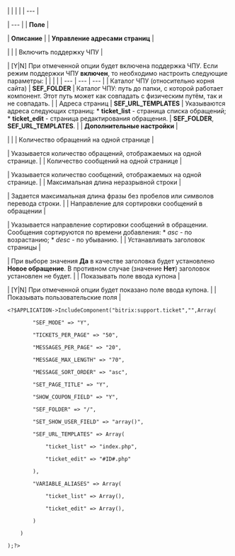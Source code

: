 |  |  |  |
| --- |

| --- |
| **Поле** |

| **Описание** |
| **Управление адресами страниц** |

| |
| Включить поддержку ЧПУ |

| [Y|N] При отмеченной опции будет включена поддержка ЧПУ.   Если режим поддержки ЧПУ **включен**, то необходимо настроить следующие параметры:     |  |  |  | | --- | --- | --- | | Каталог ЧПУ (относительно корня сайта) | **SEF\_FOLDER** | Каталог ЧПУ: путь до папки, с которой работает компонент. Этот путь может как совпадать с физическим путём, так и не совпадать. | | Адреса страниц | **SEF\_URL\_TEMPLATES** | Указываются адреса следующих страниц:  * **ticket\_list** - страница списка обращений; * **ticket\_edit** - страница редактирования обращения. |  **SEF\_FOLDER**, **SEF\_URL\_TEMPLATES**. |
| **Дополнительные настройки** |

| |
| Количество обращений на одной странице |

| Указывается количество обращений, отображаемых на одной странице. |
| Количество сообщений на одной странице |

| Указывается количество сообщений, отображаемых на одной странице. |
| Максимальная длина неразрывной строки |

| Задается максимальная длина фразы без пробелов или символов перевода строки. |
| Направление для сортировки сообщений в обращении |

| Указывается направление сортировки сообщений в обращении. Сообщения сортируются по времени добавления:  * *asc* - по возрастанию; * *desc* - по убыванию. |
| Устанавливать заголовок страницы |

| При выборе значения **Да** в качестве заголовка будет установлено **Новое обращение**. В противном случае (значение **Нет**) заголовок установлен не будет. |
| Показывать поле ввода купона |

| [Y|N] При отмеченной опции будет показано поле ввода купона. |
| Показывать пользовательские поля |

```
<?$APPLICATION->IncludeComponent("bitrix:support.ticket","",Array(

		"SEF_MODE" => "Y", 

		"TICKETS_PER_PAGE" => "50", 

		"MESSAGES_PER_PAGE" => "20", 

		"MESSAGE_MAX_LENGTH" => "70", 

		"MESSAGE_SORT_ORDER" => "asc", 

		"SET_PAGE_TITLE" => "Y", 

		"SHOW_COUPON_FIELD" => "Y", 

		"SEF_FOLDER" => "/", 

		"SET_SHOW_USER_FIELD" => "array()", 

		"SEF_URL_TEMPLATES" => Array(

			"ticket_list" => "index.php",

			"ticket_edit" => "#ID#.php"

		),

		"VARIABLE_ALIASES" => Array(

			"ticket_list" => Array(),

			"ticket_edit" => Array(),

		)

	)

);?>


```
